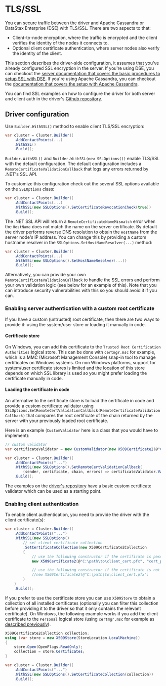 # TLS/SSL

You can secure traffic between the driver and Apache Cassandra or DataStax Enterprise (DSE) with TLS/SSL. There are two aspects to that:

- Client-to-node encryption, where the traffic is encrypted and the client verifies the identity of the nodes it connects to.
- Optional client certificate authentication, where server nodes also verify the identity of the client.

This section describes the driver-side configuration, it assumes that you've already configured SSL encryption in the server. If you're using DSE, you can checkout the [server documentation that covers the basic procedures to setup SSL with DSE][client-to-node-dse]. If you're using Apache Cassandra, you can checkout the [documentation that covers the setup with Apache Cassandra][client-to-node].

You can find SSL examples on how to configure the driver for both server and client auth in the driver's [Github repository].

## Driver configuration

Use `Builder.WithSSL()` method to enable client TLS/SSL encryption:

```csharp
var cluster = Cluster.Builder()
    .AddContactPoints(...)
    .WithSSL()
    .Build();
```

`Builder.WithSSL()` and `Builder.WithSSL(new SSLOptions())` enable TLS/SSL with the default configuration. The default configuration includes a `RemoteCertificateValidationCallback` that logs any errors returned by .NET's SSL API.

To customize this configuration check out the several SSL options available on the `SSLOptions` class:

```csharp
var cluster = Cluster.Builder()
    .AddContactPoints(...)
    .WithSSL(new SSLOptions().SetCertificateRevocationCheck(true))
    .Build();
```

The .NET SSL API will return a `RemoteCertificateNameMismatch` error when the `HostName` does not match the name on the server certificate. By default the driver performs reverse DNS resolution to obtain the `HostName` from the server node's IP address. You can change this by providing a custom hostname resolver in the `SSLOptions.SetHostNameResolver(...)` method:

```csharp
var cluster = Cluster.Builder()
    .AddContactPoints(...)
    .WithSSL(new SSLOptions().SetHostNameResolver(...))
    .Build();
```

Alternatively, you can provide your own `RemoteCertificateValidationCallback` to handle the SSL errors and perform your own validation logic (see below for an example of this). Note that you can introduce security vulnerabilities with this so you should avoid it if you can.

### Enabling server authentication with a custom root certificate

If you have a custom (untrusted) root certificate, then there are two ways to provide it: using the system/user store or loading it manually in code.

#### Certificate store

On Windows, you can add this certificate to the `Trusted Root Certification Authorities` logical store. This can be done with `certmgr.msc` for example, which is a MMC (Microsoft Management Console) snap-in tool to manage certificates on Windows systems. On non Windows platforms, support for system/user certificate stores is limited and the location of this store depends on which SSL library is used so you might prefer loading the certificate manually in code.

#### Loading the certificate in code

An alternative to the certificate store is to load the certificate in code and provide a custom certificate validator using `SSLOptions.SetRemoteCertValidationCallback(RemoteCertificateValidationCallback)` that compares the root certificate of the chain returned by the server with your previously loaded root certificate.

Here is an example (`CustomValidator` here is a class that you would have to implement):

```csharp
// custom validator
var certificateValidator = new CustomValidator(new X509Certificate2(@"C:\path\to\ca.crt"));

var cluster = Cluster.Builder()
    .AddContactPoints("...")
    .WithSSL(new SSLOptions().SetRemoteCertValidationCallback(
        (sender, certificate, chain, errors) => certificateValidator.Validate(sender, certificate, chain, errors)))
    .Build();
```

The examples on the [driver's repository][Github repository] have a basic custom certificate validator which can be used as a starting point.

### Enabling client authentication

To enable client authentication, you need to provide the driver with the client certificate(s):

```csharp
var cluster = Cluster.Builder()
    .AddContactPoints("...")
    .WithSSL(new SSLOptions()
        // set client certificate collection
        .SetCertificateCollection(new X509Certificate2Collection
        {
            // use the following constructor if the certificate is password protected
            new X509Certificate2(@"C:\path\to\client_cert.pfx", "cert_password"),

            // use the following constructor if the certificate is not password protected
            //new X509Certificate2(@"C:\path\to\client_cert.pfx")
        )
    )
    .Build();
```

If you prefer to use the certificate store you can use `X509Store` to obtain a collection of all installed certificates (optionally you can filter this collection before providing it to the driver so that it only contains the relevant certificate). On Windows, the following example works if you add the client certificate to the `Personal` logical store (using `certmgr.msc` for example as [described previously][certstore]).

```csharp
X509Certificate2Collection collection;
using (var store = new X509Store(StoreLocation.LocalMachine))
{
    store.Open(OpenFlags.ReadOnly);
    collection = store.Certificates;
}

var cluster = Cluster.Builder()
    .AddContactPoints("...")
    .WithSSL(new SSLOptions().SetCertificateCollection(collection))
    .Build();
```

[certstore]: #certificate-store
[client-to-node-dse]: https://docs.datastax.com/en/security/6.7/security/encryptClientNodeSSL.html
[client-to-node]: https://docs.datastax.com/en/cassandra/3.0/cassandra/configuration/secureSSLClientToNode.html
[Github repository]: https://github.com/datastax/csharp-driver/tree/master/examples/Ssl